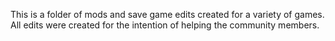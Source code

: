 This is a folder of mods and save game edits created for a variety of games. All edits were created for the intention of helping the community members.
